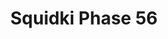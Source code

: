 ---
slug: squidki-phase-56
title: Squidki Phase 56
description: "Squidki Phase 56 is an exciting online game. Play for free directly in your browser!"
icon: /images/new_mods/Sprunki Phase 56.png
url: https://wowtbc.net/sprunkin/sprunki-phase56/index.html
previewImage: /images/new_mods/Sprunki Phase 56.png
type: new mods

# SEO配置
seo:
  title: "Squidki Phase 56 - Play Free Online Game | Fun Browser Games"
  description: "Squidki Phase 56 - Play this fun online game for free in your browser. No download required!"
  ogImage: "/images/new_mods/Sprunki Phase 56.png"
  keywords: "squidki-phase-56, online game, browser game, free game, new mods game, play online"

videoUrls:
  - https://www.youtube.com/embed/example1
  - https://www.youtube.com/embed/example2

whyPlay:
  title: "Why Play Squidki Phase 56?"
  items:
    - "Immersive Gameplay: Squidki Phase 56 offers an engaging and immersive gaming experience that will keep you entertained for hours"
    - "Challenging Levels: Test your skills with increasingly difficult challenges and obstacles"
    - "Beautiful Graphics: Enjoy stunning visuals and smooth animations that bring the game world to life"
    - "Regular Updates: New content and features are added regularly to keep the game fresh and exciting"
    - "Free to Play: Experience all the fun without spending a penny"
    - "Community Features: Connect with other players, share strategies, and compete for high scores"
    - "Cross-Platform: Play on any device with a web browser, no downloads required"

features:
  title: "Key Features of Squidki Phase 56"
  image: "/images/new_mods/Sprunki Phase 56.png"
  items:
    - "Intuitive Controls: Easy to learn controls make Squidki Phase 56 accessible for players of all skill levels"
    - "Multiple Game Modes: Enjoy various gameplay options that provide different challenges and experiences"
    - "Character Customization: Personalize your gaming experience with unique characters and items"
    - "Achievement System: Complete special tasks to earn rewards and recognition"
    - "Leaderboards: Compete with players worldwide and see who can achieve the highest scores"

characteristics:
  title: "Game Characteristics"
  image: "/images/new_mods/Sprunki Phase 56.png"
  items:
    - "Genre: New mods game with elements of strategy and skill"
    - "Difficulty: Suitable for both casual gamers and those seeking a challenge"
    - "Play Time: Quick sessions or extended gameplay, depending on your preference"
    - "Art Style: Vibrant and engaging visuals that enhance the gaming experience"
    - "Sound Design: Immersive audio that complements the gameplay perfectly"

info: "Squidki Phase 56 is an exciting online game that offers players a unique and engaging gaming experience. With its intuitive controls, stunning visuals, and challenging gameplay, Squidki Phase 56 provides hours of entertainment for players of all ages and skill levels. Whether you're looking for a quick gaming session during a break or an extended play session, Squidki Phase 56 delivers an immersive experience that will keep you coming back for more. The game features multiple levels of increasing difficulty, ensuring that players are constantly challenged as they progress. With regular updates adding new content and features, Squidki Phase 56 remains fresh and exciting, providing endless entertainment options for its growing community of players."

howToPlayIntro: "Welcome to Squidki Phase 56! This guide will walk you through the basics and help you master the game. Whether you're a beginner or looking to improve your skills, these tips and instructions will enhance your gaming experience."

howToPlaySteps:
  - title: "Getting Started"
    description: "Begin your Squidki Phase 56 adventure by familiarizing yourself with the controls. Use your keyboard or mouse to navigate through the game interface. The tutorial will guide you through the basic mechanics and help you understand the objectives."
  - title: "Understanding the Objectives"
    description: "In Squidki Phase 56, your main goal is to progress through levels by completing specific objectives. Each level presents unique challenges that require different strategies and approaches."
  - title: "Mastering the Controls"
    description: "Practice using the controls to improve your precision and reaction time. Squidki Phase 56 requires quick reflexes and strategic thinking to overcome obstacles and defeat opponents."
  - title: "Utilizing Power-ups"
    description: "Collect power-ups throughout the game to enhance your abilities and overcome difficult challenges. Each power-up offers unique advantages that can be crucial for success."
  - title: "Developing Strategies"
    description: "As you progress in Squidki Phase 56, develop effective strategies for different scenarios. Analyze patterns, anticipate challenges, and adapt your approach to maximize your performance."

faq:
  title: "Frequently Asked Questions about Squidki Phase 56"
  items:
    - question: "Is Squidki Phase 56 free to play?"
      answer: "Yes, Squidki Phase 56 is completely free to play directly in your web browser. No downloads or purchases are required to enjoy the full game experience."
    - question: "Can I play Squidki Phase 56 on mobile devices?"
      answer: "Yes, Squidki Phase 56 is optimized for both desktop and mobile play. You can enjoy the game on any device with a web browser and internet connection."
    - question: "Are there any in-game purchases?"
      answer: "While Squidki Phase 56 is free to play, there may be optional in-game purchases available for cosmetic items or additional features that don't affect core gameplay."
    - question: "How often is Squidki Phase 56 updated?"
      answer: "The developers regularly update Squidki Phase 56 with new content, features, and improvements based on player feedback and game performance."
    - question: "Can I play Squidki Phase 56 offline?"
      answer: "Currently, Squidki Phase 56 requires an internet connection to play as it's a browser-based online game."
    - question: "Is Squidki Phase 56 suitable for children?"
      answer: "Yes, Squidki Phase 56 is designed to be family-friendly and suitable for players of all ages."
    - question: "How do I report bugs or issues?"
      answer: "If you encounter any problems while playing Squidki Phase 56, you can report them through the game's support page or contact the developers directly through their website."
    - question: "Still Have Questions?"
      answer: "If you have additional questions about Squidki Phase 56 that aren't covered in this FAQ, please visit our support center or contact our customer service team for assistance."
---
